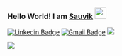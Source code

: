 ### Hello World! I am <a href="https://sauvik27.github.io/"> Sauvik</a> <img src="https://user-images.githubusercontent.com/57688017/149212322-593b5774-e062-4de3-b38f-3fb3a41973df.gif" width="26px">


<!--
**Sauvik27/Sauvik27** is a ✨ _special_ ✨ repository because its `README.md` (this file) appears on your GitHub profile.

Here are some ideas to get you started:

- 🔭 I’m currently working on ...
- 🌱 I’m currently learning ...
- 👯 I’m looking to collaborate on ...
- 🤔 I’m looking for help with ...
- 💬 Ask me about ...
- 📫 How to reach me: ...
- 😄 Pronouns: ...
- ⚡ Fun fact: ...
-->
<!-- ### Hi There! I am <a href="https://sauvik27.github.io/"> Sauvik. 👋</a> -->



[![Linkedin Badge](https://img.shields.io/badge/-sauvikkumar-blue?style=flat-square&logo=Linkedin&logoColor=white&link=https://www.linkedin.com/in/sauvik-kumar)](https://www.linkedin.com/in/sauvik-kumar/)
[![Gmail Badge](https://img.shields.io/badge/-sauvik1153@gmail.com-c14438?style=flat-square&logo=Gmail&logoColor=white&link=mailto:sauvik1153@gmail.com)](mailto:sauvik1153@gmail.com)
![](https://komarev.com/ghpvc/?username=Sauvik27&label=PROFILE+VIEWS&style=flat&color=blue)

![](https://github-readme-stats.vercel.app/api?username=Sauvik27&show_icons=true)

